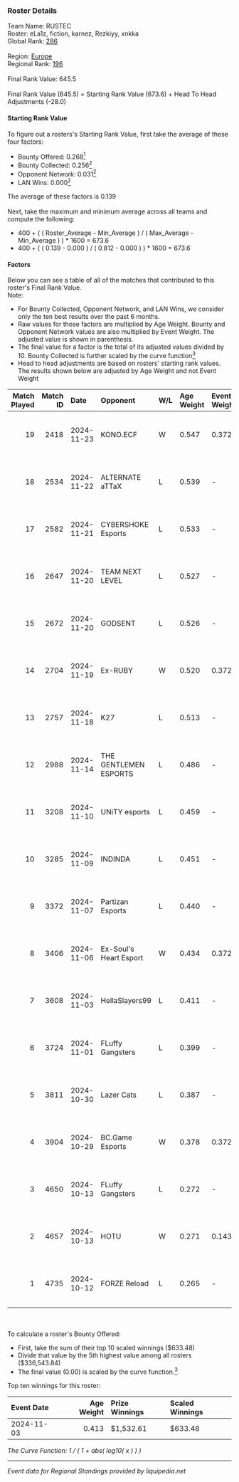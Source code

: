 ### Roster Details<br />
Team Name: RUSTEC<br />
Roster: eLa1z, fiction, karnez, Rezkiyy, xnkka<br />
Global Rank: [286](../../standings_global_2025_03_01.md)<br />
<br />
Region: [Europe]( ../../standings_europe_2025_03_01.md)<br />
Regional Rank: [196]( ../../standings_europe_2025_03_01.md)<br />
<br />
Final Rank Value:  645.5<br />
<br />
Final Rank Value (645.5) = Starting Rank Value (673.6) + Head To Head Adjustments (-28.0)<br />

#### Starting Rank Value<br />
To figure out a rosters's Starting Rank Value, first take the average of these four factors:<br />
- Bounty Offered: 0.268[<sup>1</sup>](#table2)
- Bounty Collected: 0.256[<sup>2</sup>](#table1)
- Opponent Network: 0.031[<sup>2</sup>](#table1)
- LAN Wins: 0.000[<sup>2</sup>](#table1)

The average of these factors is 0.139<br />
<br />
Next, take the maximum and minimum average across all teams and compute the following:<br />
- 400 + ( ( Roster_Average - Min_Average ) / ( Max_Average - Min_Average ) ) * 1600 = 673.6
- 400 + ( ( 0.139 - 0.000 ) / ( 0.812 - 0.000 ) ) * 1600 = 673.6


#### Factors<br />
Below you can see a table of all of the matches that contributed to this roster's Final Rank Value.<br />
Note:<br />

- For Bounty Collected, Opponent Network, and LAN Wins, we consider only the ten best results over the past 6 months.
- Raw values for those factors are multiplied by Age Weight. Bounty and Opponent Network values are also multiplied by Event Weight. The adjusted value is shown in parenthesis.
- The final value for a factor is the total of its adjusted values divided by 10. Bounty Collected is further scaled by the curve function[<sup>3</sup>](#curveFunction)
- Head to head adjustments are based on rosters' starting rank values. The results shown below are adjusted by Age Weight and not Event Weight
<span id="table1"></span><br />


| Match Played | Match ID | Date       | Opponent               | W/L | Age Weight | Event Weight | Bounty Collected | Opponent Network | LAN Wins  | H2H Adj. | Roster                                 |
| -: | -: | :- | :- | :- | :- | :- | :- | :- | :- | -: | :- |
|           19 |     2418 | 2024-11-23 | KONO.ECF               | W   | 0.547      | 0.372        | 0.045 (0.009)    | 0.832 (0.169)    | 0 (0.000) |    13.64 | eLa1z, fiction, karnez, Rezkiyy, xnkka |
|           18 |     2534 | 2024-11-22 | ALTERNATE aTTaX        | L   | 0.539      | -            | -                | -                | -         |    -2.78 | eLa1z, fiction, karnez, Rezkiyy, xnkka |
|           17 |     2582 | 2024-11-21 | CYBERSHOKE Esports     | L   | 0.533      | -            | -                | -                | -         |    -3.67 | eLa1z, fiction, karnez, Rezkiyy, xnkka |
|           16 |     2647 | 2024-11-20 | TEAM NEXT LEVEL        | L   | 0.527      | -            | -                | -                | -         |    -4.10 | eLa1z, fiction, karnez, Rezkiyy, xnkka |
|           15 |     2672 | 2024-11-20 | GODSENT                | L   | 0.526      | -            | -                | -                | -         |    -7.55 | eLa1z, fiction, karnez, Rezkiyy, xnkka |
|           14 |     2704 | 2024-11-19 | Ex-RUBY                | W   | 0.520      | 0.372        | 0.000 (0.000)    | 0.103 (0.020)    | 0 (0.000) |     6.10 | eLa1z, fiction, karnez, Rezkiyy, xnkka |
|           13 |     2757 | 2024-11-18 | K27                    | L   | 0.513      | -            | -                | -                | -         |    -3.46 | eLa1z, fiction, karnez, Rezkiyy, xnkka |
|           12 |     2988 | 2024-11-14 | THE GENTLEMEN ESPORTS  | L   | 0.486      | -            | -                | -                | -         |    -6.94 | eLa1z, fiction, karnez, Rezkiyy, xnkka |
|           11 |     3208 | 2024-11-10 | UNiTY esports          | L   | 0.459      | -            | -                | -                | -         |    -3.84 | eLa1z, fiction, karnez, Rezkiyy, xnkka |
|           10 |     3285 | 2024-11-09 | INDINDA                | L   | 0.451      | -            | -                | -                | -         |   -10.16 | eLa1z, fiction, karnez, Rezkiyy, xnkka |
|            9 |     3372 | 2024-11-07 | Partizan Esports       | L   | 0.440      | -            | -                | -                | -         |    -1.35 | eLa1z, fiction, karnez, Rezkiyy, xnkka |
|            8 |     3406 | 2024-11-06 | Ex-Soul's Heart Esport | W   | 0.434      | 0.372        | 0.000 (0.000)    | 0.072 (0.012)    | 0 (0.000) |     6.17 | eLa1z, fiction, karnez, Rezkiyy, xnkka |
|            7 |     3608 | 2024-11-03 | HellaSlayers99         | L   | 0.411      | -            | -                | -                | -         |    -8.00 | eLa1z, fiction, karnez, Rezkiyy, xnkka |
|            6 |     3724 | 2024-11-01 | FLuffy Gangsters       | L   | 0.399      | -            | -                | -                | -         |    -4.34 | eLa1z, fiction, reNIK, Rezkiyy, xnkka  |
|            5 |     3811 | 2024-10-30 | Lazer Cats             | L   | 0.387      | -            | -                | -                | -         |    -5.55 | eLa1z, fiction, karnez, Rezkiyy, xnkka |
|            4 |     3904 | 2024-10-29 | BC.Game Esports        | W   | 0.378      | 0.372        | 0.022 (0.003)    | 0.614 (0.086)    | 0 (0.000) |     8.41 | eLa1z, fiction, karnez, Rezkiyy, xnkka |
|            3 |     4650 | 2024-10-13 | FLuffy Gangsters       | L   | 0.272      | -            | -                | -                | -         |    -3.00 | eLa1z, fiction, reNIK, Rezkiyy, xnkka  |
|            2 |     4657 | 2024-10-13 | HOTU                   | W   | 0.271      | 0.143        | 0.003 (0.000)    | 0.621 (0.024)    | 0 (0.000) |     4.74 | eLa1z, fiction, reNIK, Rezkiyy, xnkka  |
|            1 |     4735 | 2024-10-12 | FORZE Reload           | L   | 0.265      | -            | -                | -                | -         |    -2.37 | eLa1z, fiction, reNIK, Rezkiyy, xnkka  |

<br />
<span id="table2"></span><br />
To calculate a roster's Bounty Offered:<br />

- First, take the sum of their top 10 scaled winnings ($633.48)
- Divide that value by the 5th highest value among all rosters ($336,543.84)
- The final value (0.00) is scaled by the curve function.[<sup>3</sup>](#curveFunction)

Top ten winnings for this roster:<br />

| Event Date | Age Weight | Prize Winnings | Scaled Winnings |
| :- | -: | :- | :- |
| 2024-11-03 |      0.413 | $1,532.61      | $633.48         |


<span id="curveFunction"></span>_The Curve Function: 1 / ( 1 + abs( log10( x ) ) )_<br />

---
_Event data for Regional Standings provided by liquipedia.net_<br />
